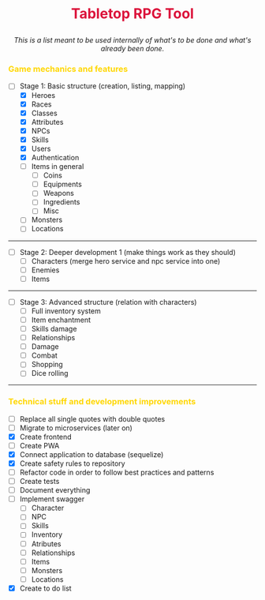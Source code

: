 # <p align="center" style="color: crimson">Tabletop RPG Tool </p>
<p align="center"><i>This is a list meant to be used internally of what's to be done and what's already been done.</i></p>


### <span style="color: gold">Game mechanics and features</span>
- [ ] Stage 1: Basic structure (creation, listing, mapping)
  - [X] Heroes
  - [X] Races
  - [X] Classes
  - [X] Attributes
  - [X] NPCs
  - [X] Skills
  - [X] Users
  - [X] Authentication
  - [ ] Items in general
    - [ ] Coins 
    - [ ] Equipments
    - [ ] Weapons
    - [ ] Ingredients
    - [ ] Misc 
  - [ ] Monsters
  - [ ] Locations

<hr/>

- [ ] Stage 2: Deeper development 1 (make things work as they should)
  - [ ] Characters (merge hero service and npc service into one)
  - [ ] Enemies
  - [ ] Items

<hr/>

- [ ] Stage 3: Advanced structure (relation with characters)
  - [ ] Full inventory system
  - [ ] Item enchantment 
  - [ ] Skills damage
  - [ ] Relationships
  - [ ] Damage
  - [ ] Combat 
  - [ ] Shopping
  - [ ] Dice rolling

<hr/>

### <span style="color: gold">Technical stuff and development improvements</span>

- [ ] Replace all single quotes with double quotes
- [ ] Migrate to microservices (later on)
- [X] Create frontend
- [ ] Create PWA
- [x] Connect application to database (sequelize)
- [X] Create safety rules to repository
- [ ] Refactor code in order to follow best practices and patterns
- [ ] Create tests
- [ ] Document everything
- [ ] Implement swagger
  - [ ] Character
  - [ ] NPC
  - [ ] Skills  
  - [ ] Inventory
  - [ ] Atributes
  - [ ] Relationships
  - [ ] Items
  - [ ] Monsters
  - [ ] Locations
- [X] Create to do list
